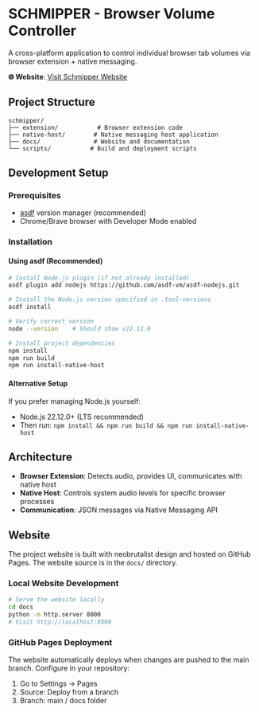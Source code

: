 # SCHMIPPER - Browser Volume Controller

A cross-platform application to control individual browser tab volumes via browser extension + native messaging.

**🌐 Website**: [Visit Schmipper Website](https://schmipper.live)

## Project Structure

```
schmipper/
├── extension/           # Browser extension code
├── native-host/        # Native messaging host application
├── docs/               # Website and documentation
└── scripts/           # Build and deployment scripts
```

## Development Setup

### Prerequisites
- [asdf](https://asdf-vm.com/) version manager (recommended)
- Chrome/Brave browser with Developer Mode enabled

### Installation

#### Using asdf (Recommended)
```bash
# Install Node.js plugin (if not already installed)
asdf plugin add nodejs https://github.com/asdf-vm/asdf-nodejs.git

# Install the Node.js version specified in .tool-versions
asdf install

# Verify correct version
node --version    # Should show v22.12.0

# Install project dependencies
npm install
npm run build
npm run install-native-host
```

#### Alternative Setup
If you prefer managing Node.js yourself:
- Node.js 22.12.0+ (LTS recommended)
- Then run: `npm install && npm run build && npm run install-native-host`

## Architecture

- **Browser Extension**: Detects audio, provides UI, communicates with native host
- **Native Host**: Controls system audio levels for specific browser processes
- **Communication**: JSON messages via Native Messaging API

## Website

The project website is built with neobrutalist design and hosted on GitHub Pages. The website source is in the `docs/` directory.

### Local Website Development
```bash
# Serve the website locally
cd docs
python -m http.server 8000
# Visit http://localhost:8000
```

### GitHub Pages Deployment
The website automatically deploys when changes are pushed to the main branch. Configure in your repository:
1. Go to Settings → Pages
2. Source: Deploy from a branch
3. Branch: main / docs folder
